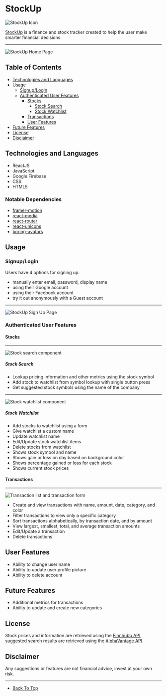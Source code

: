 # StockUp

![StockUp Icon](./public/favicon.ico)

[StockUp](https://stockupfinance.app) is a finance and stock tracker created to help the user make smarter financial decisions.

---

![StockUp Home Page](./public/stockUp_Home.png)

## Table of Contents

- [Technologies and Languages](#technologies-and-languages)
- [Usage](#Usage)
  - [Signup/Login](#signuplogin)
  - [Authenticated User Features](#authenticated-user-features)
    - [Stocks](#stocks)
      - [Stock Search](#stock-search)
      - [Stock Watchlist](#stock-watchlist)
    - [Transactions](#transactions)
    - [User Features](#user-features)
- [Future Features](#future-features)
- [License](#license)
- [Disclaimer](#disclaimer)

## Technologies and Languages

- ReactJS
- JavaScript
- Google Firebase
- CSS
- HTML5

### Notable Dependencies

- [framer-motion](https://www.npmjs.com/package/framer-motion)
- [react-media](https://www.npmjs.com/package/react-media)
- [react-router](https://www.npmjs.com/package/react-router)
- [react-unicons](https://www.npmjs.com/package/@iconscout/react-unicons)
- [boring-avatars](https://www.npmjs.com/package/boring-avatars)

## Usage

### Signup/Login

Users have 4 options for signing up:

- manually enter email, password, display name
- using their Google account
- using their Facebook account
- try it out anonymously with a Guest account

---

![StockUp Sign Up Page](./public/stockUp_Sign_Up.png)

### Authenticated User Features

#### Stocks

---

![Stock search component](./public/stockUp_stock_component.png)

##### Stock Search

- Lookup pricing information and other metrics using the stock symbol
- Add stock to watchlist from symbol lookup with single button press
- Get suggested stock symbols using the name of the company

---

![Stock watchlist component](./public/stockUp_stock_watchlist_component.png)

##### Stock Watchlist

- Add stocks to watchlist using a form
- Give watchlist a custom name
- Update watchlist name
- Edit/Update stock watchlist items
- Delete stocks from watchlist
- Shows stock symbol and name
- Shows gain or loss on day based on background color
- Shows percentage gained or loss for each stock
- Shows current stock prices

#### Transactions

---

![Transaction list and transaction form](./public/stockUp_transaction_list.png)

- Create and view transactions with name, amount, date, category, and color
- Filter transactions to view only a specific category
- Sort transactions alphabetically, by transaction date, and by amount
- View largest, smallest, total, and average transaction amounts
- Edit/Update a transaction
- Delete transactions

## User Features

- Ability to change user name
- Ability to update user profile picture
- Ability to delete account

## Future Features

- Additional metrics for transactions
- Ability to update and create new categories

## License

Stock prices and information are retrieved using the [Finnhubb API](https://finnhub.io/docs/api), suggested search results are retrieved using the [AlphaVantage API](https://www.alphavantage.co/).

## Disclaimer

Any suggestions or features are not financial advice, invest at your own risk.

---

- [Back To Top](#StockUp)

